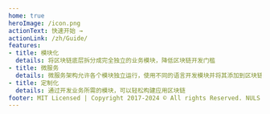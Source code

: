 ```yaml
---
home: true
heroImage: /icon.png
actionText: 快速开始 →
actionLink: /zh/Guide/
features:
- title: 模块化
  details: 将区块链底层拆分成完全独立的业务模块，降低区块链开发门槛
- title: 微服务
  details: 微服务架构允许各个模块独立运行，使用不同的语言开发模块并将其添加到区块链网络中
- title: 定制化
  details: 通过开发业务所需的模块，可以轻松构建应用区块链
footer: MIT Licensed | Copyright 2017-2024 © All rights Reserved. NULS
---
```


